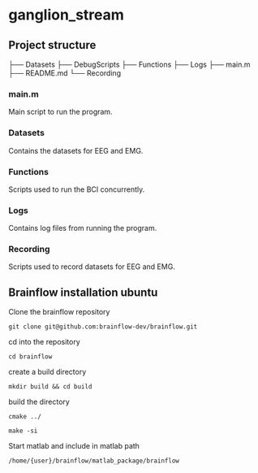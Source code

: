 # ganglion_stream
## Project structure
├── Datasets
├── DebugScripts
├── Functions
├── Logs
├── main.m
├── README.md
└── Recording
### main.m
Main script to run the program.
### Datasets
Contains the datasets for EEG and EMG.
### Functions
Scripts used to run the BCI concurrently.
### Logs
Contains log files from running the program.
### Recording
Scripts used to record datasets for EEG and EMG.

## Brainflow installation ubuntu
Clone the brainflow repository
```
git clone git@github.com:brainflow-dev/brainflow.git
```
cd into the repository
```
cd brainflow
```
create a build directory
```
mkdir build && cd build
```
build the directory
```
cmake ../
```
```
make -si
```

Start matlab and include in matlab path
```
/home/{user}/brainflow/matlab_package/brainflow
```
